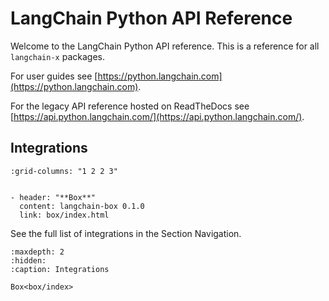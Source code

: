 # LangChain Python API Reference

Welcome to the LangChain Python API reference. This is a reference for all 
`langchain-x` packages. 

For user guides see [https://python.langchain.com](https://python.langchain.com).

For the legacy API reference hosted on ReadTheDocs see [https://api.python.langchain.com/](https://api.python.langchain.com/).
## Integrations

```{gallery-grid}
:grid-columns: "1 2 2 3"


- header: "**Box**"
  content: langchain-box 0.1.0
  link: box/index.html
```

See the full list of integrations in the Section Navigation.

```{toctree}
:maxdepth: 2
:hidden:
:caption: Integrations

Box<box/index>
```

